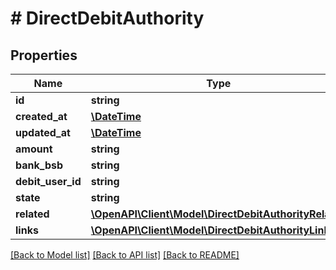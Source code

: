 # # DirectDebitAuthority

## Properties

Name | Type | Description | Notes
------------ | ------------- | ------------- | -------------
**id** | **string** |  | [optional]
**created_at** | [**\DateTime**](\DateTime.md) |  | [optional]
**updated_at** | [**\DateTime**](\DateTime.md) |  | [optional]
**amount** | **string** |  | [optional]
**bank_bsb** | **string** |  | [optional]
**debit_user_id** | **string** |  | [optional]
**state** | **string** |  | [optional]
**related** | [**\OpenAPI\Client\Model\DirectDebitAuthorityRelated**](DirectDebitAuthorityRelated.md) |  | [optional]
**links** | [**\OpenAPI\Client\Model\DirectDebitAuthorityLinks**](DirectDebitAuthorityLinks.md) |  | [optional]

[[Back to Model list]](../../README.md#models) [[Back to API list]](../../README.md#endpoints) [[Back to README]](../../README.md)
